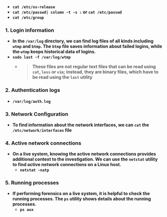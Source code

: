 - __```cat /etc/os-release```__
- __```cat /etc/passwd| column -t -s :``` or ```cat /etc/passwd```__
- __```cat /etc/group```__

### 1. Login information
- __In the `/var/log` directory, we can find log files of all kinds including `wtmp` and `btmp`. The `btmp` file saves information about failed logins, while the `wtmp` keeps historical data of logins.__
- __`sudo last -f /var/log/wtmp`__
  - > __These files are not regular text files that can be read using `cat`, `less` or `vim`; instead, they are binary files, which have to be read using the `last` utility__

### 2. Authentication logs
- __`/var/log/auth.log`__

### 3. Network Configuration
- __To find information about the network interfaces, we can `cat` the `/etc/network/interfaces` file__


### 4. Active network connections
- __On a live system, knowing the active network connections provides additional context to the investigation. We can use the `netstat` utility to find active network connections on a Linux host.__
  - __`netstat -natp`__
 
### 5. Running processes
- __If performing forensics on a live system, it is helpful to check the running processes. The `ps` utility shows details about the running processes.__
  - __`ps aux`__
